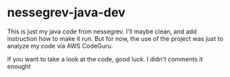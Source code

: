 # nessegrev-java-dev

This is just my java code from nessegrev.  I'll maybe clean, and add instruction how to make it run.  But for now, the use of the project was just to analyze my code via AWS CodeGuru. 

If you want to take a look at the code,  good luck. I didn't comments it enought
